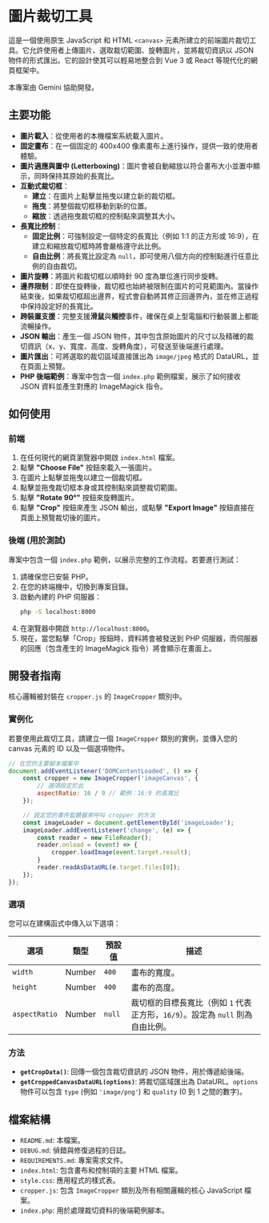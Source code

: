 # 圖片裁切工具

這是一個使用原生 JavaScript 和 HTML `<canvas>` 元素所建立的前端圖片裁切工具。它允許使用者上傳圖片、選取裁切範圍、旋轉圖片，並將裁切資訊以 JSON 物件的形式匯出。它的設計使其可以輕易地整合到 Vue 3 或 React 等現代化的網頁框架中。

本專案由 Gemini 協助開發。

## 主要功能

- **圖片載入**：從使用者的本機檔案系統載入圖片。
- **固定畫布**：在一個固定的 400x400 像素畫布上進行操作，提供一致的使用者體驗。
- **圖片適應與置中 (Letterboxing)**：圖片會被自動縮放以符合畫布大小並置中顯示，同時保持其原始的長寬比。
- **互動式裁切框**：
    - **建立**：在圖片上點擊並拖曳以建立新的裁切框。
    - **拖曳**：將整個裁切框移動到新的位置。
    - **縮放**：透過拖曳裁切框的控制點來調整其大小。
- **長寬比控制**：
    - **固定比例**：可強制設定一個特定的長寬比（例如 1:1 的正方形或 16:9），在建立和縮放裁切框時將會嚴格遵守此比例。
    - **自由比例**：將長寬比設定為 `null`，即可使用八個方向的控制點進行任意比例的自由裁切。
- **圖片旋轉**：將圖片和裁切框以順時針 90 度為單位進行同步旋轉。
- **邊界限制**：即使在旋轉後，裁切框也始終被限制在圖片的可見範圍內。當操作結束後，如果裁切框超出邊界，程式會自動將其修正回邊界內，並在修正過程中保持設定好的長寬比。
- **跨裝置支援**：完整支援**滑鼠**與**觸控**事件，確保在桌上型電腦和行動裝置上都能流暢操作。
- **JSON 輸出**：產生一個 JSON 物件，其中包含原始圖片的尺寸以及精確的裁切資訊（x、y、寬度、高度、旋轉角度），可發送至後端進行處理。
- **圖片匯出**：可將選取的裁切區域直接匯出為 `image/jpeg` 格式的 DataURL，並在頁面上預覽。
- **PHP 後端範例**：專案中包含一個 `index.php` 範例檔案，展示了如何接收 JSON 資料並產生對應的 ImageMagick 指令。

## 如何使用

### 前端

1.  在任何現代的網頁瀏覽器中開啟 `index.html` 檔案。
2.  點擊 **"Choose File"** 按鈕來載入一張圖片。
3.  在圖片上點擊並拖曳以建立一個裁切框。
4.  點擊並拖曳裁切框本身或其控制點來調整裁切範圍。
5.  點擊 **"Rotate 90°"** 按鈕來旋轉圖片。
6.  點擊 **"Crop"** 按鈕來產生 JSON 輸出，或點擊 **"Export Image"** 按鈕直接在頁面上預覽裁切後的圖片。

### 後端 (用於測試)

專案中包含一個 `index.php` 範例，以展示完整的工作流程。若要進行測試：

1.  請確保您已安裝 PHP。
2.  在您的終端機中，切換到專案目錄。
3.  啟動內建的 PHP 伺服器：
    ```bash
    php -S localhost:8000
    ```
4.  在瀏覽器中開啟 `http://localhost:8000`。
5.  現在，當您點擊「Crop」按鈕時，資料將會被發送到 PHP 伺服器，而伺服器的回應（包含產生的 ImageMagick 指令）將會顯示在畫面上。

## 開發者指南

核心邏輯被封裝在 `cropper.js` 的 `ImageCropper` 類別中。

### 實例化

若要使用此裁切工具，請建立一個 `ImageCropper` 類別的實例，並傳入您的 canvas 元素的 ID 以及一個選項物件。

```javascript
// 在您的主要腳本檔案中
document.addEventListener('DOMContentLoaded', () => {
    const cropper = new ImageCropper('imageCanvas', {
        // 選項設定於此
        aspectRatio: 16 / 9 // 範例：16:9 的長寬比
    });

    // 設定您的事件監聽器來呼叫 cropper 的方法
    const imageLoader = document.getElementById('imageLoader');
    imageLoader.addEventListener('change', (e) => {
        const reader = new FileReader();
        reader.onload = (event) => {
            cropper.loadImage(event.target.result);
        }
        reader.readAsDataURL(e.target.files[0]);
    });
});
```

### 選項

您可以在建構函式中傳入以下選項：

| 選項          | 類型   | 預設值 | 描述                                                                                              |
|---------------|--------|---------|---------------------------------------------------------------------------------------------------| 
| `width`       | Number | `400`   | 畫布的寬度。                                                                                      |
| `height`      | Number | `400`   | 畫布的高度。                                                                                      |
| `aspectRatio` | Number | `null`  | 裁切框的目標長寬比（例如 `1` 代表正方形，`16/9`）。設定為 `null` 則為自由比例。 |

### 方法

- **`getCropData()`**: 回傳一個包含裁切資訊的 JSON 物件，用於傳遞給後端。
- **`getCroppedCanvasDataURL(options)`**: 將裁切區域匯出為 DataURL。`options` 物件可以包含 `type` (例如 `'image/png'`) 和 `quality` (0 到 1 之間的數字)。

## 檔案結構

- `README.md`: 本檔案。
- `DEBUG.md`: 偵錯與修復過程的日誌。
- `REQUIREMENTS.md`: 專案需求文件。
- `index.html`: 包含畫布和控制項的主要 HTML 檔案。
- `style.css`: 應用程式的樣式表。
- `cropper.js`: 包含 `ImageCropper` 類別及所有相關邏輯的核心 JavaScript 檔案。
- `index.php`: 用於處理裁切資料的後端範例腳本。
